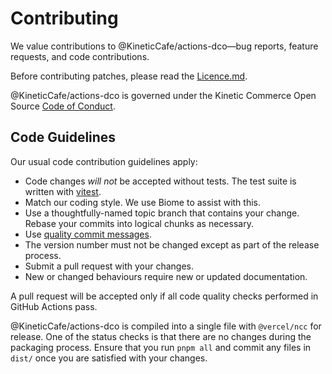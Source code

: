 # Contributing

We value contributions to @KineticCafe/actions-dco—bug reports, feature
requests, and code contributions.

Before contributing patches, please read the [Licence.md](./Licence.md).

@KineticCafe/actions-dco is governed under the Kinetic Commerce Open Source
[Code of Conduct][Code of Conduct].

## Code Guidelines

Our usual code contribution guidelines apply:

- Code changes _will not_ be accepted without tests. The test suite is written
  with [vitest][vitest].
- Match our coding style. We use Biome to assist with this.
- Use a thoughtfully-named topic branch that contains your change. Rebase your
  commits into logical chunks as necessary.
- Use [quality commit messages][quality commit messages].
- The version number must not be changed except as part of the release process.
- Submit a pull request with your changes.
- New or changed behaviours require new or updated documentation.

A pull request will be accepted only if all code quality checks performed in
GitHub Actions pass.

@KineticCafe/actions-dco is compiled into a single file with `@vercel/ncc` for
release. One of the status checks is that there are no changes during the
packaging process. Ensure that you run `pnpm all` and commit any files in
`dist/` once you are satisfied with your changes.

[code of conduct]: https://github.com/KineticCafe/code-of-conduct
[quality commit messages]: http://tbaggery.com/2008/04/19/a-note-about-git-commit-messages.html
[vitest]: https://vitest.dev/
